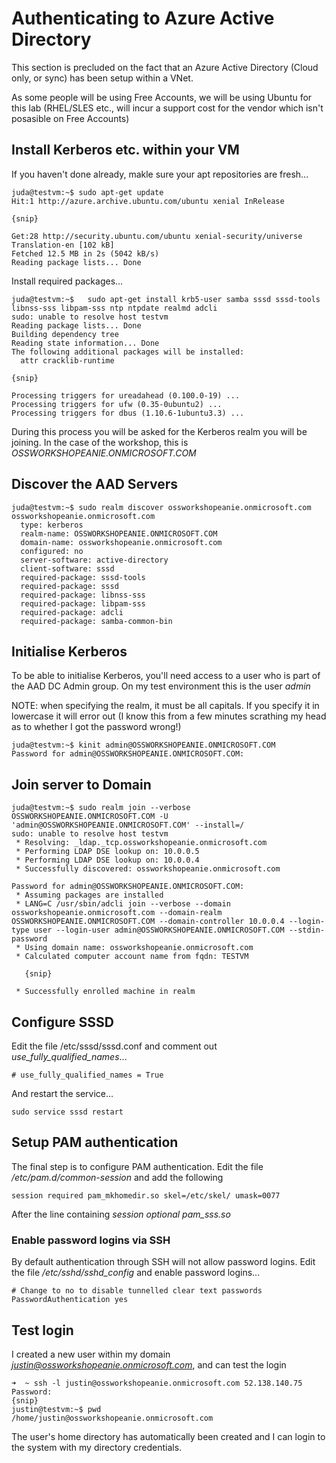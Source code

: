 # Authenticating to Azure Active Directory

This section is precluded on the fact that an Azure Active Directory (Cloud only, or sync) has been setup within a VNet.

As some people will be using Free Accounts, we will be using Ubuntu for this lab (RHEL/SLES etc., will incur a support cost for the vendor which isn't posasible on Free Accounts)

## Install Kerberos etc. within your VM
If you haven't done already, makle sure your apt repositories are fresh...

```
juda@testvm:~$ sudo apt-get update
Hit:1 http://azure.archive.ubuntu.com/ubuntu xenial InRelease
                
{snip}

Get:28 http://security.ubuntu.com/ubuntu xenial-security/universe Translation-en [102 kB]
Fetched 12.5 MB in 2s (5042 kB/s)                          
Reading package lists... Done
```

Install required packages...

```
juda@testvm:~$   sudo apt-get install krb5-user samba sssd sssd-tools libnss-sss libpam-sss ntp ntpdate realmd adcli
sudo: unable to resolve host testvm
Reading package lists... Done
Building dependency tree       
Reading state information... Done
The following additional packages will be installed:
  attr cracklib-runtime 
  
{snip}

Processing triggers for ureadahead (0.100.0-19) ...
Processing triggers for ufw (0.35-0ubuntu2) ...
Processing triggers for dbus (1.10.6-1ubuntu3.3) ...
```

During this process you will be asked for the Kerberos realm you will be joining.  In the case of the workshop, this is *OSSWORKSHOPEANIE.ONMICROSOFT.COM*

## Discover the AAD Servers

```
juda@testvm:~$ sudo realm discover ossworkshopeanie.onmicrosoft.com
ossworkshopeanie.onmicrosoft.com
  type: kerberos
  realm-name: OSSWORKSHOPEANIE.ONMICROSOFT.COM
  domain-name: ossworkshopeanie.onmicrosoft.com
  configured: no
  server-software: active-directory
  client-software: sssd
  required-package: sssd-tools
  required-package: sssd
  required-package: libnss-sss
  required-package: libpam-sss
  required-package: adcli
  required-package: samba-common-bin
```

##  Initialise Kerberos
To be able to initialise Kerberos, you'll need access to a user who is part of the AAD DC Admin group.  On my test environment this is the user *admin*

NOTE: when specifying the realm, it must be all capitals.  If you specify it in lowercase it will error out (I know this from a few minutes scrathing my head as to whether I got the password wrong!)

```
juda@testvm:~$ kinit admin@OSSWORKSHOPEANIE.ONMICROSOFT.COM
Password for admin@OSSWORKSHOPEANIE.ONMICROSOFT.COM: 
```

## Join server to Domain

```
juda@testvm:~$ sudo realm join --verbose OSSWORKSHOPEANIE.ONMICROSOFT.COM -U 'admin@OSSWORKSHOPEANIE.ONMICROSOFT.COM' --install=/
sudo: unable to resolve host testvm
 * Resolving: _ldap._tcp.ossworkshopeanie.onmicrosoft.com
 * Performing LDAP DSE lookup on: 10.0.0.5
 * Performing LDAP DSE lookup on: 10.0.0.4
 * Successfully discovered: ossworkshopeanie.onmicrosoft.com

Password for admin@OSSWORKSHOPEANIE.ONMICROSOFT.COM: 
 * Assuming packages are installed
 * LANG=C /usr/sbin/adcli join --verbose --domain ossworkshopeanie.onmicrosoft.com --domain-realm OSSWORKSHOPEANIE.ONMICROSOFT.COM --domain-controller 10.0.0.4 --login-type user --login-user admin@OSSWORKSHOPEANIE.ONMICROSOFT.COM --stdin-password
 * Using domain name: ossworkshopeanie.onmicrosoft.com
 * Calculated computer account name from fqdn: TESTVM

   {snip}

 * Successfully enrolled machine in realm
```

## Configure SSSD

Edit the file /etc/sssd/sssd.conf and comment out *use_fully_qualified_names*...

```
# use_fully_qualified_names = True
```

And restart the service...

```
sudo service sssd restart
```

## Setup PAM authentication
The final step is to configure PAM authentication.  Edit the file */etc/pam.d/common-session* and add the following

```
session required pam_mkhomedir.so skel=/etc/skel/ umask=0077
```

After the line containing *session optional pam_sss.so*

### Enable password logins via SSH
By default authentication through SSH will not allow password logins.  Edit the file */etc/sshd/sshd_config* and enable password logins...

```
# Change to no to disable tunnelled clear text passwords
PasswordAuthentication yes
```

## Test login
I created a new user within my domain *justin@ossworkshopeanie.onmicrosoft.com*, and can test the login

```
➜  ~ ssh -l justin@ossworkshopeanie.onmicrosoft.com 52.138.140.75 
Password: 
{snip}
justin@testvm:~$ pwd
/home/justin@ossworkshopeanie.onmicrosoft.com
```

The user's home directory has automatically been created and I can login to the system with my directory credentials.

